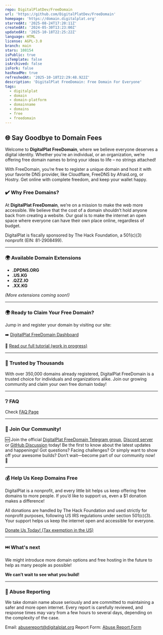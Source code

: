 ```yaml
---
repo: DigitalPlatDev/FreeDomain
url: 'https://github.com/DigitalPlatDev/FreeDomain'
homepage: 'https://domain.digitalplat.org'
starredAt: '2025-08-24T17:20:11Z'
createdAt: '2024-05-30T13:23:00Z'
updatedAt: '2025-10-18T22:25:22Z'
language: HTML
license: AGPL-3.0
branch: main
stars: 108154
isPublic: true
isTemplate: false
isArchived: false
isFork: false
hasReadMe: true
refreshedAt: '2025-10-18T22:29:48.922Z'
description: 'DigitalPlat FreeDomain: Free Domain For Everyone'
tags:
  - digitalplat
  - domain
  - domain-platform
  - domainname
  - domains
  - free
  - freedomain
---
```


## 🌐 Say Goodbye to Domain Fees

Welcome to **DigitalPlat FreeDomain**, where we believe everyone deserves a digital identity. Whether you're an individual, or an organization, we’re offering free domain names to bring your ideas to life – no strings attached!

With FreeDomain, you’re free to register a unique domain and host it with your favorite DNS provider, like Cloudflare, FreeDNS by Afraid.org, or Hostry. Get online with complete freedom, and keep your wallet happy.

### ✔️ Why Free Domains?

At **DigitalPlat FreeDomain**, we’re on a mission to make the web more accessible. We believe that the cost of a domain shouldn’t hold anyone back from creating a website. Our goal is to make the internet an open space where everyone can have their own place online, regardless of budget.

DigitalPlat is fiscally sponsored by The Hack Foundation, a 501(c)(3) nonprofit (EIN: 81-2908499).

---

### 🌍 Available Domain Extensions

- **.DPDNS.ORG**
- **.US.KG**
- **.QZZ.IO**
- **.XX.KG**

_(More extensions coming soon!)_

---

### 🌍 Ready to Claim Your Free Domain?

Jump in and register your domain by visiting our site:

➡️ [DigitalPlat FreeDomain Dashboard](https://dash.domain.digitalplat.org/)

📝 [Read our full tutorial (work in progress)](./documents/tutorial/getting-started/1-register-account.md)

---

### 🌟 Trusted by Thousands

With over 350,000 domains already registered, DigitalPlat FreeDomain is a trusted choice for individuals and organizations alike. Join our growing community and claim your own free domain today!

---

### ❔ FAQ

Check [FAQ Page](./documents/domains/faq.md)

---

### 🤝 Join Our Community!

🆕 Join the official [DigitalPlat FreeDomain Telegram group](https://t.me/digitalplatdomain), [Discord server](https://discord.gg/ma4RZzMmVW) or [GitHub Discussion](https://github.com/DigitalPlatDev/FreeDomain/discussions) today! Be the first to know about the latest updates and happenings! Got questions? Facing challenges? Or simply want to show off your awesome builds? Don’t wait—become part of our community now! 🚀

---

### 💰 Help Us Keep Domains Free

DigitalPlat is a nonprofit, and every little bit helps us keep offering free domains to more people. If you’d like to support us, even a $1 donation makes a difference!

All donations are handled by The Hack Foundation and used strictly for nonprofit purposes, following US IRS regulations under section 501(c)(3). Your support helps us keep the internet open and accessible for everyone.

[Donate Us Today! (Tax exemption in the US)](https://hcb.hackclub.com/donations/start/digitalplat)

---

### ⏭️ What's next
We might introduce more domain options and free hosting in the future to help as many people as possible! 

**We can’t wait to see what you build!**

---

### 🚨 Abuse Reporting
We take domain name abuse seriously and are committed to maintaining a safer and more open internet. Every report is carefully reviewed, and response times may vary from a few hours to several days, depending on the complexity of the case.

Email: abusereport@digitalplat.org
Report Form: [Abuse Report Form](https://docs.google.com/forms/d/e/1FAIpQLSdCuhUBFynK4d2YZXptEhV4QHei9-FAk2WhKovrnZRx01lSIQ/viewform)
